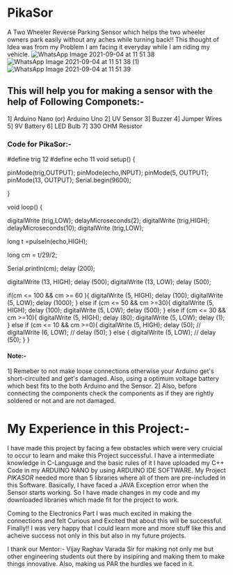 # PikaSor
A Two Wheeler Reverse Parking Sensor which helps the two wheeler owners park easily without any aches while turning back!! 
This thought of Idea was from my Problem I am facing it everyday while I am riding my vehicle. 
![WhatsApp Image 2021-09-04 at 11 51 38](https://user-images.githubusercontent.com/90082259/132085114-c55f3d94-044f-4e33-a5fd-2dd410b4e6a9.jpeg)
![WhatsApp Image 2021-09-04 at 11 51 38 (1)](https://user-images.githubusercontent.com/90082259/132085133-0b443eeb-db63-413c-9573-0d044f710f8a.jpeg)
![WhatsApp Image 2021-09-04 at 11 51 39](https://user-images.githubusercontent.com/90082259/132085135-2843c8ce-b49b-4a09-88bf-09a3d726c28d.jpeg)


## This will help you for making a sensor with the help of Following Componets:-
1] Arduino Nano (or) Arduino Uno
2] UV Sensor
3] Buzzer
4] Jumper Wires
5] 9V Battery
6] LED Bulb
7] 330 OHM Resistor

### Code for PikaSor:-
#define trig 12
#define echo 11
void setup() {

  pinMode(trig,OUTPUT);
  pinMode(echo,INPUT);
  pinMode(5, OUTPUT);
  pinMode(13, OUTPUT);
  Serial.begin(9600);
  
  

}

void loop() {

  
digitalWrite (trig,LOW);
delayMicroseconds(2);
digitalWrite (trig,HIGH);
delayMicroseconds(10);
digitalWrite (trig,LOW);


long t =pulseIn(echo,HIGH);

long cm = t/29/2;

Serial.println(cm);
delay (200);

digitalWrite (13, HIGH);
  delay (500);
  digitalWrite (13, LOW);
  delay (500);


if(cm <= 100 && cm >= 60 ){
  digitalWrite (5, HIGH);
  delay (100);
  digitalWrite (5, LOW);
  delay (1000);
}
else if (cm <= 50 && cm >=30){
   digitalWrite (5, HIGH);
  delay (100);
  digitalWrite (5, LOW);
  delay (500);
}
else if (cm <= 30 && cm >=10){
   digitalWrite (5, HIGH);
  delay (80);
  digitalWrite (5, LOW);
  delay (1);
}
else if (cm <= 10 && cm >=0){
   digitalWrite (5, HIGH);
  delay (50);
 // digitalWrite (6, LOW);
//  delay (50);
}
else {
 digitalWrite (5, LOW);
// delay (50);
}
}

#### Note:-
1] Remeber to not make loose connections otherwise your Arduino get's short-circuited and get's damaged. Also, using a optimum voltage battery which best fits to the both Arduino and the Sensor.
2] Also, before connecting the components check the components as if they are rightly soldered or not and are not damaged.

# My Experience in this Project:-
I have made this project by facing a few obstacles which were very cruicial to occur to learn and make this Project successful. I have a intermediate knowledge in C-Language and the basic rules of it I have uploaded my C++ Code in my ARDUINO NANO by using ARDUINO IDE SOFTWARE. My Project *PIKASOR* needed more than 5 libraries where all of them are pre-included in this Software. Basically, I have faced a JAVA Exception error when the Sensor starts working. So I have made changes in my code and my downloaded libraries which made fit for the project to work.

Coming to the Electronics Part I was much excited in making the connections and felt Curious and Excited that about this will be successful. Finally!! I was very happy that I could learn more and more stuff like this and acheive success not only in this but also in my future projects.

I thank our Mentor:- Vijay Raghav Varada Sir for making not only me but other engineering students out there by insipiring and making them to make things innovative. Also, making us PAR the hurdles we faced in it.
